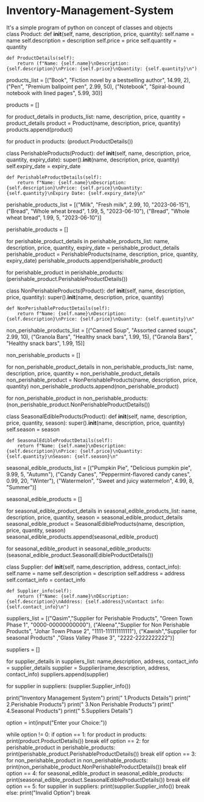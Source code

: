 # Inventory-Management-System
It's a simple program of python on concept of classes and objects  
class Product:
    def __init__(self, name, description, price, quantity):
        self.name = name
        self.description = description
        self.price = price
        self.quantity = quantity

    def ProductDetails(self):
        return (f"Name: {self.name}\nDescription: {self.description}\nPrice: {self.price}\nQuantity: {self.quantity}\n")


products_list = [("Book", "Fiction novel by a bestselling author", 14.99, 2),
                ("Pen", "Premium ballpoint pen", 2.99, 50),
                ("Notebook", "Spiral-bound notebook with lined pages", 5.99, 30)]


products = []

for product_details in products_list:
    name, description, price, quantity = product_details
    product = Product(name, description, price, quantity)
    products.append(product)


for product in products:
    (product.ProductDetails())



class PerishableProducts(Product):
    def __init__(self, name, description, price, quantity, expiry_date):
        super().__init__(name, description, price, quantity)
        self.expiry_date = expiry_date

    def PerishableProductDetails(self):
        return f"Name: {self.name}\nDescription: {self.description}\nPrice: {self.price}\nQuantity: {self.quantity}\nExpiry Date: {self.expiry_date}\n"


perishable_products_list = [("Milk", "Fresh milk", 2.99, 10, "2023-06-15"),
                            ("Bread", "Whole wheat bread", 1.99, 5, "2023-06-10"),
                            ("Bread", "Whole wheat bread", 1.99, 5, "2023-06-10")]

perishable_products = []

for perishable_product_details in perishable_products_list:
    name, description, price, quantity, expiry_date = perishable_product_details
    perishable_product = PerishableProducts(name, description, price, quantity, expiry_date)
    perishable_products.append(perishable_product)

for perishable_product in perishable_products:
    (perishable_product.PerishableProductDetails())



class NonPerishableProducts(Product):
    def __init__(self, name, description, price, quantity):
        super().__init__(name, description, price, quantity)

    def NonPerishableProductDetails(self):
        return f"Name: {self.name}\nDescription: {self.description}\nPrice: {self.price}\nQuantity: {self.quantity}\n"


non_perishable_products_list = [("Canned Soup", "Assorted canned soups", 2.99, 10),
                                ("Granola Bars", "Healthy snack bars", 1.99, 15),
                                ("Granola Bars", "Healthy snack bars", 1.99, 15)]

non_perishable_products = []

for non_perishable_product_details in non_perishable_products_list:
    name, description, price, quantity = non_perishable_product_details
    non_perishable_product = NonPerishableProducts(name, description, price, quantity)
    non_perishable_products.append(non_perishable_product)

for non_perishable_product in non_perishable_products:
    (non_perishable_product.NonPerishableProductDetails())



class SeasonalEdibleProducts(Product):
    def __init__(self, name, description, price, quantity, season):
        super().__init__(name, description, price, quantity)
        self.season = season

    def SeasonalEdibleProductDetails(self):
        return f"Name: {self.name}\nDescription: {self.description}\nPrice: {self.price}\nQuantity: {self.quantity}\nSeason: {self.season}\n"


seasonal_edible_products_list = [("Pumpkin Pie", "Delicious pumpkin pie", 9.99, 5, "Autumn"),
                                 ("Candy Canes", "Peppermint-flavored candy canes", 0.99, 20, "Winter"),
                                 ("Watermelon", "Sweet and juicy watermelon", 4.99, 8, "Summer")]

seasonal_edible_products = []

for seasonal_edible_product_details in seasonal_edible_products_list:
    name, description, price, quantity, season = seasonal_edible_product_details
    seasonal_edible_product = SeasonalEdibleProducts(name, description, price, quantity, season)
    seasonal_edible_products.append(seasonal_edible_product)

for seasonal_edible_product in seasonal_edible_products:
    (seasonal_edible_product.SeasonalEdibleProductDetails())




class Supplier:
    def __init__(self, name,description, address, contact_info):
        self.name = name
        self.description = description
        self.address = address
        self.contact_info = contact_info

    def Supplier_info(self):
        return (f"Name: {self.name}\nDEscription: {self.description}\nAddress: {self.address}\nContact info: {self.contact_info}\n")


suppliers_list = [("Qasim","Supplier for Perishable Products", "Green Town Phase 1", "0000-00000000000"),
                  ("Aleena","Supplier for Non Perishable Products", "Johar Town Phase 2", "1111-111111111111"),
                  ("Kawish","Supplier for seasonal Products" ,"Glass Valley Phase 3", "2222-2222222222")]

suppliers = []

for supplier_details in suppliers_list:
    name,description, address, contact_info = supplier_details
    supplier = Supplier(name,description, address, contact_info)
    suppliers.append(supplier)

for supplier in suppliers:
    (supplier.Supplier_info())




print("Inventory Management System")
print("      1.Products Details")
print("      2.Perishable Products")
print("      3.Non Perishable Products")
print("      4.Seasonal Products")
print("      5.Suppliers Details")

option = int(input("Enter your Choice:"))

while option != 0:
    if option == 1:
        for product in products:
            print(product.ProductDetails())
        break
    elif option == 2:
        for perishable_product in perishable_products:
            print(perishable_product.PerishableProductDetails())
        break
    elif option == 3:
        for non_perishable_product in non_perishable_products:
            print(non_perishable_product.NonPerishableProductDetails())
        break
    elif option == 4:
        for seasonal_edible_product in seasonal_edible_products:
            print(seasonal_edible_product.SeasonalEdibleProductDetails())
        break
    elif option == 5:
        for supplier in suppliers:
            print(supplier.Supplier_info())
        break
    else:
        print("Invalid Option")
        break
